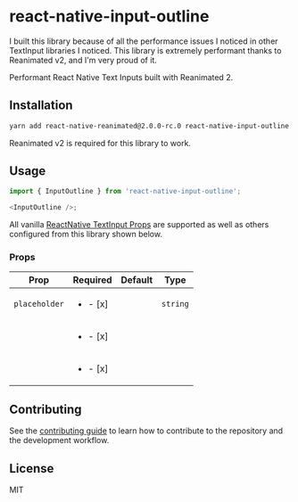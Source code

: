 # react-native-input-outline

I built this library because of all the performance issues I noticed in other TextInput libraries I noticed.
This library is extremely performant thanks to Reanimated v2, and I'm very proud of it.

Performant React Native Text Inputs built with Reanimated 2.

## Installation

```sh
yarn add react-native-reanimated@2.0.0-rc.0 react-native-input-outline
```

Reanimated v2 is required for this library to work.

## Usage

```js
import { InputOutline } from 'react-native-input-outline';

<InputOutline />;
```

All vanilla [ReactNative TextInput Props](https://reactnative.dev/docs/textinput#props) are supported as well as others configured from this library shown below.

### Props

| Prop          | Required                 | Default | Type     |
| ------------- | ------------------------ | ------- | -------- |
| `placeholder` | <ul><li>- [x] </li></ul> |         | `string` |
|               | <ul><li>- [x] </li></ul> |         |          |
|               | <ul><li>- [x] </li></ul> |         |          |

## Contributing

See the [contributing guide](CONTRIBUTING.md) to learn how to contribute to the repository and the development workflow.

## License

MIT
